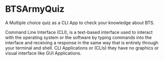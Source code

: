 # BTSArmyQuiz
A Multiple choice quiz as a CLI App to check your knowledge about BTS.

Command Line Interface (CLI), is a text-based interface used to interact with the operating system or the software by typing commands into the interface and receiving a response in the same way that is entirely through your terminal and shell. CLI Applications or (CLIs) they have no graphics or visual interface like GUI Applications.
